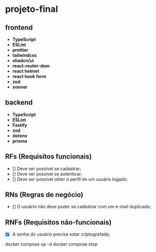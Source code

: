 # projeto-final

## frontend
- **TypeScript**
- **ESLint**
- **prettier**
- **tailwindcss**
- **shadcn/ui**
- **react-router-dom**
- **react helmet**
- **react hook form**
- **zod**
- **sonner**

## backend
- **TypeScript** 
- **ESLint**
- **Fastify**
- **zod**
- **dotenv**
- **prisma**

## RFs (Requisitos funcionais)

- [] Deve ser possível se cadastrar;
- [] Deve ser possível se autenticar;
- [] Deve ser possível obter o perfil de um usuário logado;

## RNs (Regras de negócio)

- [] O usuário não deve poder se cadastrar com um e-mail duplicado;

## RNFs (Requisitos não-funcionais)

- [x] A senha do usuário precisa estar criptografada;



docker compose up -d
docker compose stop
